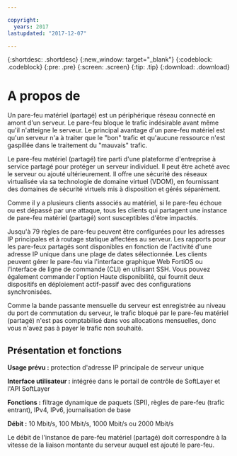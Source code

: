 ```yaml
---

copyright:
  years: 2017
lastupdated: "2017-12-07"

---
```


{:shortdesc: .shortdesc}
{:new_window: target="_blank"}
{:codeblock: .codeblock}
{:pre: .pre}
{:screen: .screen}
{:tip: .tip}
{:download: .download}

# A propos de

Un pare-feu matériel (partagé) est un périphérique réseau connecté en amont d'un serveur. Le pare-feu bloque le trafic indésirable avant même qu'il n'atteigne le serveur. Le principal avantage d'un pare-feu matériel est qu'un serveur n'a à traiter que le "bon" trafic et qu'aucune ressource n'est gaspillée dans le traitement du "mauvais" trafic. 

Le pare-feu matériel (partagé) tire parti d'une plateforme d'entreprise à service partagé pour protéger un serveur individuel.  Il peut être acheté avec le serveur ou ajouté ultérieurement.  Il offre une sécurité des réseaux virtualisée via sa technologie de domaine virtuel (VDOM), en fournissant des domaines de sécurité virtuels mis à disposition et gérés séparément.  

Comme il y a plusieurs clients associés au matériel, si le pare-feu échoue ou est dépassé par une attaque, tous les clients qui partagent une instance de pare-feu matériel (partagé) sont susceptibles d'être impactés. 

Jusqu'à 79 règles de pare-feu peuvent être configurées pour les adresses IP principales et à routage statique affectées au serveur. Les rapports pour les pare-feux partagés sont disponibles en fonction de l'activité d'une adresse IP unique dans une plage de dates sélectionnée.
Les clients peuvent gérer le pare-feu via l'interface graphique Web FortiOS ou l'interface de ligne de commande (CLI) en utilisant SSH. Vous pouvez également commander l'option Haute disponibilité, qui fournit deux dispositifs en déploiement actif-passif avec des configurations synchronisées.

Comme la bande passante mensuelle du serveur est enregistrée au niveau du port de commutation du serveur, le trafic bloqué par le pare-feu matériel (partagé) n'est pas comptabilisé dans vos allocations mensuelles, donc vous n'avez pas à payer le trafic non souhaité.

## Présentation et fonctions

**Usage prévu :** protection d'adresse IP principale de serveur unique

**Interface utilisateur :** intégrée dans le portail de contrôle de SoftLayer et l'API SoftLayer

**Fonctions :** filtrage dynamique de paquets (SPI), règles de pare-feu (trafic entrant), IPv4, IPv6, journalisation de base

**Débit :** 10 Mbit/s, 100 Mbit/s, 1000 Mbit/s ou 2000 Mbit/s 

Le débit de l'instance de pare-feu matériel (partagé) doit correspondre à la vitesse de la liaison montante du serveur auquel est ajouté le pare-feu.
